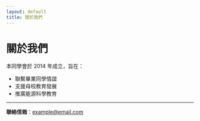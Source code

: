 ```yaml
---
layout: default
title: 關於我們
---
```


# 關於我們

本同學會於 2014 年成立，旨在：
- 聯繫畢業同學情誼
- 支援母校教育發展
- 推廣能源科學教育

---

**聯絡信箱**：example@email.com
